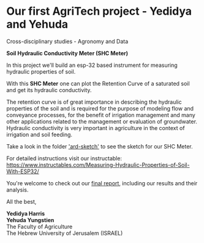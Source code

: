 # Our first AgriTech project - Yedidya and Yehuda
Cross-disciplinary studies - Agronomy and Data


**Soil Hydraulic Conductivity Meter (SHC Meter)**

In this project we'll build an esp-32 based instrument for measuring hydraulic properties of soil.

With this **SHC Meter** one can plot the Retention Curve of a saturated soil and get its hydraulic conductivity.

The retention curve is of great importance in describing the hydraulic properties of the soil and is required for the purpose of modeling flow and conveyance processes, for the benefit of irrigation management and many other applications related to the management or evaluation of groundwater. Hydraulic conductivity is very important in agriculture in the context of irrigation and soil feeding.

Take a look in the folder <a href="https://github.com/deedeeharris/agritech2021/tree/main/ard-sketch">'ard-sketch'</a> to see the sketch for our SHC Meter.

For detailed instructions visit our instructable: https://www.instructables.com/Measuring-Hydraulic-Properties-of-Soil-With-ESP32/

You're welcome to check out our <a href="https://github.com/deedeeharris/agritech2021/tree/main/report">final report</a>, including our results and their analysis.

All the best,

**Yedidya Harris** <br />
**Yehuda Yungstien** <br />
The Faculty of Agriculture <br />
The Hebrew University of Jerusalem (ISRAEL)

